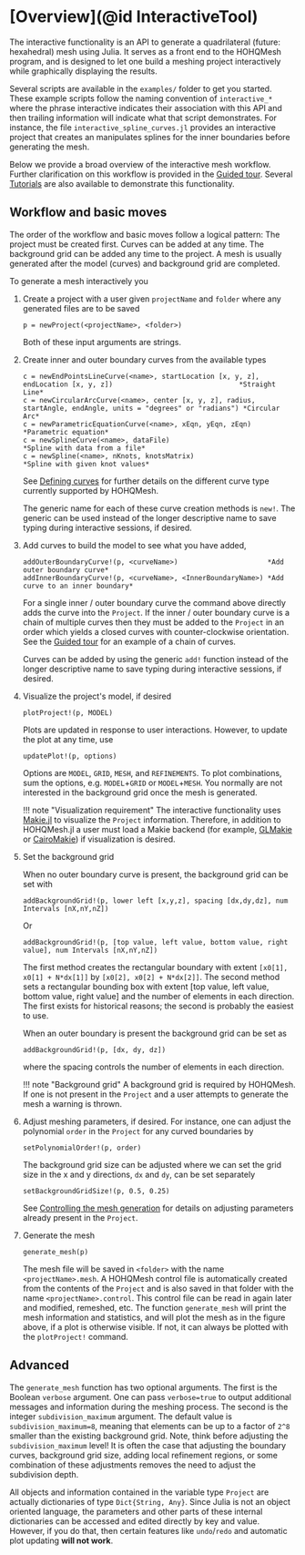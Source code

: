 # [Overview](@id InteractiveTool)

The interactive functionality is an API to generate a quadrilateral (future: hexahedral)
mesh using Julia.
It serves as a front end to the HOHQMesh program, and is designed to let one build a
meshing project interactively while graphically displaying the results.

Several scripts are available in the `examples/` folder
to get you started. These example scripts follow the naming convention of `interactive_*` where
the phrase interactive indicates their association with this API and then trailing information
will indicate what that script demonstrates. For instance, the file `interactive_spline_curves.jl`
provides an interactive project that creates an manipulates splines for the inner boundaries before
generating the mesh.

Below we provide a broad overview of the interactive mesh workflow. Further clarification on
this workflow is provided in the [Guided tour](@ref). Several [Tutorials](@ref)
are also available to demonstrate this functionality.

## Workflow and basic moves

The order of the workflow and basic moves follow a logical pattern: The project must be created first.
Curves can be added at any time. The background grid can be added any time to the project.
A mesh is usually generated after the model (curves) and background grid are completed.

To generate a mesh interactively you

1. Create a project with a user given `projectName` and `folder` where any generated files are to be saved

   ```
   p = newProject(<projectName>, <folder>)
   ```

   Both of these input arguments are strings.

2. Create inner and outer boundary curves from the available types

   ```
   c = newEndPointsLineCurve(<name>, startLocation [x, y, z], endLocation [x, y, z])                               *Straight Line*
   c = newCircularArcCurve(<name>, center [x, y, z], radius, startAngle, endAngle, units = "degrees" or "radians") *Circular Arc*
   c = newParametricEquationCurve(<name>, xEqn, yEqn, zEqn)                                                        *Parametric equation*
   c = newSplineCurve(<name>, dataFile)                                                                            *Spline with data from a file*
   c = newSpline(<name>, nKnots, knotsMatrix)                                                                      *Spline with given knot values*
   ```

   See [Defining curves](@ref) for further details on the different curve type currently supported by HOHQMesh.

   The generic name for each of these curve creation methods is `new!`. The generic can be used instead of the longer descriptive name to save typing during interactive sessions, if desired.

3. Add curves to build the model to see what you have added,

   ```
   addOuterBoundaryCurve!(p, <curveName>)                      *Add outer boundary curve*
   addInnerBoundaryCurve!(p, <curveName>, <InnerBoundaryName>) *Add curve to an inner boundary*
   ```

   For a single inner / outer boundary curve the command above directly adds the curve into the `Project`.
   If the inner / outer boundary curve is a chain of multiple curves then they must be added to the `Project`
   in an order which yields a closed curves with counter-clockwise orientation.
   See the [Guided tour](@ref) for an example of a chain of curves.

   Curves can be added by using the generic `add!` function instead of the longer descriptive
   name to save typing during interactive sessions, if desired.

4. Visualize the project's model, if desired

   ```
   plotProject!(p, MODEL)
   ```

   Plots are updated in response to user interactions. However, to update the plot at any time, use

   ```
   updatePlot!(p, options)
   ```

   Options are `MODEL`, `GRID`, `MESH`, and `REFINEMENTS`. To plot combinations, sum the options, e.g.
   `MODEL`+`GRID` or `MODEL`+`MESH`. You normally are not interested in the background grid once
   the mesh is generated.

   !!! note "Visualization requirement"
       The interactive functionality uses [Makie.jl](https://github.com/JuliaPlots/Makie.jl/)
       to visualize the `Project` information. Therefore, in addition to HOHQMesh.jl a user must
       load a Makie backend (for example, [GLMakie](https://github.com/JuliaPlots/GLMakie.jl/) or
       [CairoMakie](https://github.com/JuliaPlots/CairoMakie.jl)) if visualization is desired.

5. Set the background grid

   When no outer boundary curve is present, the background grid can be set with

   ```
   addBackgroundGrid!(p, lower left [x,y,z], spacing [dx,dy,dz], num Intervals [nX,nY,nZ])
   ```

   Or

   ```
   addBackgroundGrid!(p, [top value, left value, bottom value, right value], num Intervals [nX,nY,nZ])
   ```

   The first method creates the rectangular boundary with extent `[x0[1], x0[1] + N*dx[1]]` by
   `[x0[2], x0[2] + N*dx[2]]`. The second method sets a rectangular bounding box with extent
   [top value, left value, bottom value, right value] and the number of elements in each direction.
   The first exists for historical reasons; the second is probably the easiest to use.

   When an outer boundary is present the background grid can be set as

   ```
   addBackgroundGrid!(p, [dx, dy, dz])
   ```

   where the spacing controls the number of elements in each direction.

   !!! note "Background grid"
       A background grid is required by HOHQMesh. If one is not present in the `Project`
       and a user attempts to generate the mesh a warning is thrown.

6. Adjust meshing parameters, if desired. For instance, one can adjust the polynomial
   `order` in the `Project` for any curved boundaries by

   ```
   setPolynomialOrder!(p, order)
   ```

   The background grid size can be adjusted where we can set the grid size in the x and y directions,
   `dx` and `dy`, can be set separately

   ```
   setBackgroundGridSize!(p, 0.5, 0.25)
   ```

   See [Controlling the mesh generation](@ref) for details on adjusting parameters already present
   in the `Project`.

7. Generate the mesh

   ```
   generate_mesh(p)
   ```

   The mesh file will be saved in `<folder>` with the name `<projectName>.mesh`. A HOHQMesh control file
   is automatically created from the contents of the `Project` and is also saved in that folder
   with the name `<projectName>.control`. This control file can be read in again later and modified,
   remeshed, etc. The function `generate_mesh` will print the mesh information and statistics, and will
   plot the mesh as in the figure above, if a plot is otherwise visible.
   If not, it can always be plotted with the `plotProject!` command.

## Advanced

The `generate_mesh` function has two optional arguments. The first is the Boolean `verbose`
argument. One can pass `verbose=true` to output additional messages and information during
the meshing process. The second is the integer `subdivision_maximum` argument.
The default value is `subdivision_maximum=8`, meaning that elements can be up
to a factor of `2^8` smaller than the existing background grid.
Note, think before adjusting the `subdivision_maximum` level! It is often the case that
adjusting the boundary curves, background grid size, adding local refinement regions,
or some combination of these adjustments removes the need to adjust the subdivision depth.

All objects and information contained in the variable type `Project` are actually dictionaries
of type `Dict{String, Any}`.
Since Julia is not an object oriented language, the parameters and other parts of these internal dictionaries
can be accessed and edited directly by key and value.
However, if you do that, then certain features like `undo`/`redo` and automatic plot updating **will not work**.